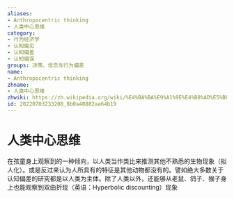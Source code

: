 ```yaml
---
aliases:
- Anthropocentric thinking
- 人类中心思维
category:
- 行为经济学
- 认知偏见
- 认知偏差
- 认知偏误
groups: 决策、信念与行为偏差
name:
- Anthropocentric thinking
zhname:
- 人类中心思维
zhwiki: https://zh.wikipedia.org/wiki/%E4%BA%BA%E9%A1%9E%E4%B8%AD%E5%BF%83%E4%B8%BB%E7%BE%A9
id: 20220703233208_8b0a40882aa64b19
---
```


# 人类中心思维

在孩童身上观察到的一种倾向，以人类当作类比来推测其他不熟悉的生物现象（拟人化）。或是反过来认为人所具有的特征是其他动物都没有的。譬如绝大多数关于认知偏差的研究都是以人类为主体。除了人类以外，还能够从老鼠、鸽子、猴子身上也能观察到双曲折现（英语：Hyperbolic discounting）现象
